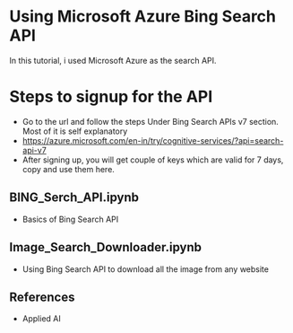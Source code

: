 # Using Microsoft Azure Bing Search API
In this tutorial, i used Microsoft Azure as the search API.

# Steps to signup for the API
- Go to the url and follow the steps Under Bing Search APIs v7 section. Most of it is self explanatory
- https://azure.microsoft.com/en-in/try/cognitive-services/?api=search-api-v7
- After signing up, you will get couple of keys which are valid for 7 days, copy and use them here.

## BING_Serch_API.ipynb
- Basics of Bing Search API

## Image_Search_Downloader.ipynb
- Using Bing Search API to download all the image from any website

## References
- Applied AI

